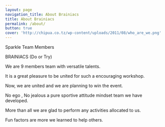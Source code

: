 ```yaml
---
layout: page
navigation_title: About Brainiacs
title: About Brainiacs
permalink: /about/
button: true
cover: 'http://chipua.co.tz/wp-content/uploads/2011/08/who_are_we.png'
---
```



Sparkle Team Members


BRAINIACS
(Do or Try)

We are 9 members team with versatile talents.

It is a great pleasure to be united for such a encouraging  workshop.

Now, we are united and we are planning to win the event.

No ego , No jealous a pure sportive attitude mindset team we have developed.

More than all we are glad to perform any activities allocated to us.

Fun factors are more we learned to help others.

